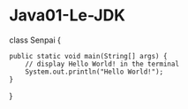 # Java01-Le-JDK
class Senpai {

    public static void main(String[] args) {
        // display Hello World! in the terminal
        System.out.println("Hello World!");
    }
}
